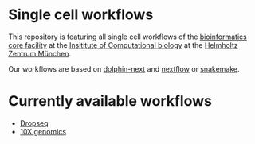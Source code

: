 # Single cell workflows
This repository is featuring all single cell workflows of the [bioinformatics core facility](https://www.helmholtz-muenchen.de/bi/index.html) at the [Insititute of Computational biology](https://www.helmholtz-muenchen.de/icb/) at the [Helmholtz Zentrum München](https://www.helmholtz-muenchen.de).

Our workflows are based on [dolphin-next](https://github.com/UMMS-Biocore/dolphin-docker) and [nextflow](https://github.com/nextflow-io/nextflow) or [snakemake](https://snakemake.readthedocs.io/en/stable/).

# Currently available workflows
* [Dropseq](documentation/Drop_Seq_pipeline.md)
* [10X genomics](documentation/Single_cell_basic_processing.md)